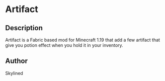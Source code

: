 # Artifact

## Description

Artifact is a Fabric based mod for Minecraft 1.19 that add a few artifact that give you potion effect when you hold it in your inventory.

## Author

Skylined


